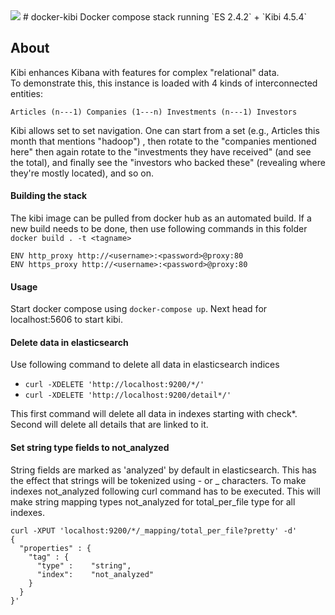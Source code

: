 <img src="https://avatars3.githubusercontent.com/u/12463357?v=3" />
# docker-kibi
Docker compose stack running `ES 2.4.2` + `Kibi 4.5.4`

## About
Kibi enhances Kibana with features for complex "relational" data.<br>
To demonstrate this, this instance is loaded with 4 kinds of interconnected entities:

`Articles (n---1) Companies (1---n) Investments (n---1) Investors`

Kibi allows set to set navigation. One can start from a set (e.g., Articles this month that mentions "hadoop") , then rotate to the "companies mentioned here" then again rotate to the "investments they have received" (and see the total), and finally see the "investors who backed these" (revealing where they're mostly located), and so on.

#### Building the stack

The kibi image can be pulled from docker hub as an automated build. If a new build needs to be done, 
then use following commands in this folder `docker build . -t <tagname>`

```
ENV http_proxy http://<username>:<password>@proxy:80
ENV https_proxy http://<username>:<password>@proxy:80
```

#### Usage

Start docker compose using `docker-compose up`. Next head for localhost:5606 to start kibi.

#### Delete data in elasticsearch

Use following command to delete all data in elasticsearch indices 

* `curl -XDELETE 'http://localhost:9200/*/'`
* `curl -XDELETE 'http://localhost:9200/detail*/'`

This first command will delete all data in indexes starting with check*. Second will delete all details that are linked to it.

#### Set string type fields to not_analyzed
String fields are marked as 'analyzed' by default in elasticsearch. This has the effect that strings will be tokenized using - or _ characters. 
To make indexes not_analyzed following curl command has to be executed. This will make string mapping types not_analyzed for total_per_file type for all indexes.

```
curl -XPUT 'localhost:9200/*/_mapping/total_per_file?pretty' -d'
{
  "properties" : {
    "tag" : {
      "type" :    "string",
      "index":    "not_analyzed"
    }
  }
}'
```
